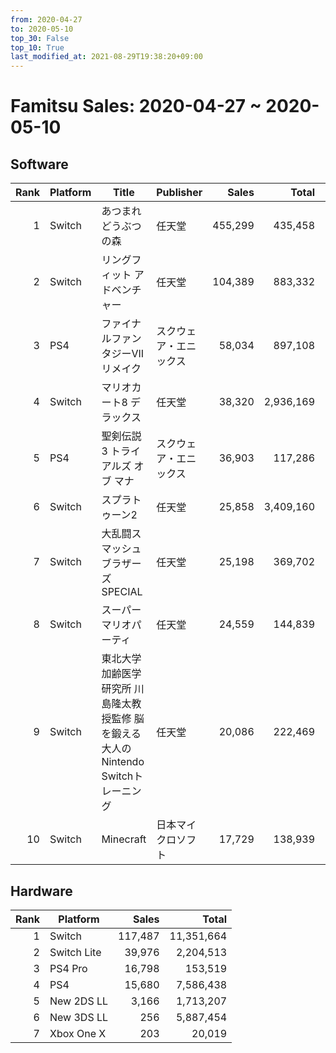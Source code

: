 ```yaml
---
from: 2020-04-27
to: 2020-05-10
top_30: False
top_10: True
last_modified_at: 2021-08-29T19:38:20+09:00
---
```

# Famitsu Sales: 2020-04-27 ~ 2020-05-10
## Software
| Rank | Platform | Title | Publisher | Sales | Total | Rate | New |
| -: | -- | -- | -- | -: | -: | -: | -- |
| 1 | Switch | あつまれ どうぶつの森 | 任天堂 | 455,299 | 435,458 |  |  |
| 2 | Switch | リングフィット アドベンチャー | 任天堂 | 104,389 | 883,332 |  |  |
| 3 | PS4 | ファイナルファンタジーVII リメイク | スクウェア・エニックス | 58,034 | 897,108 |  |  |
| 4 | Switch | マリオカート8 デラックス | 任天堂 | 38,320 | 2,936,169 |  |  |
| 5 | PS4 | 聖剣伝説3 トライアルズ オブ マナ | スクウェア・エニックス | 36,903 | 117,286 |  |  |
| 6 | Switch | スプラトゥーン2 | 任天堂 | 25,858 | 3,409,160 |  |  |
| 7 | Switch | 大乱闘スマッシュブラザーズ SPECIAL | 任天堂 | 25,198 | 369,702 |  |  |
| 8 | Switch | スーパー マリオパーティ | 任天堂 | 24,559 | 144,839 |  |  |
| 9 | Switch | 東北大学加齢医学研究所 川島隆太教授監修 脳を鍛える大人のNintendo Switchトレーニング | 任天堂 | 20,086 | 222,469 |  |  |
| 10 | Switch | Minecraft | 日本マイクロソフト | 17,729 | 138,939 |  |  |

## Hardware
| Rank | Platform | Sales | Total |
| -: | -- | -: | -: |
| 1 | Switch | 117,487 | 11,351,664 |
| 2 | Switch Lite | 39,976 | 2,204,513 |
| 3 | PS4 Pro | 16,798 | 153,519 |
| 4 | PS4 | 15,680 | 7,586,438 |
| 5 | New 2DS LL | 3,166 | 1,713,207 |
| 6 | New 3DS LL | 256 | 5,887,454 |
| 7 | Xbox One X | 203 | 20,019 |